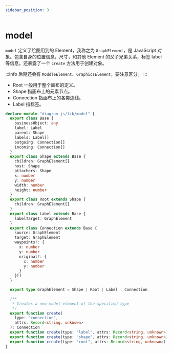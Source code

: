 ```yaml
---
sidebar_position: 3
---
```


# model

`model` 定义了绘图用到的 Element，我称之为 `GraphElement`，是 JavaScript 对象。包含自身的位置信息，尺寸，和其他 Element 的父子兄弟关系，标签 label 等信息。还暴露了一个 `create` 方法用于创建对象。

:::info
后期还会有 `ModdleElement`、`GraphicsElement`，要注意区分。
:::

- Root 一般用于整个画布的定义。
- Shape 指画布上的元素节点。
- Connection 指画布上的各类连线。
- Label 指标签。

```ts
declare module "diagram-js/lib/model" {
  export class Base {
    businessObject: any
    label: Label
    parent: Shape
    labels: Label[]
    outgoing: Connection[]
    incoming: Connection[]
  }
  export class Shape extends Base {
    children: GraphElement[]
    host: Shape
    attachers: Shape
    x: number
    y: number
    width: number
    height: number
  }
  export class Root extends Shape {
    children: GraphElement[]
  }
  export class Label extends Base {
    labelTarget: GraphElement
  }
  export class Connection extends Base {
    source: GraphElement
    target: GraphElement
    waypoints?: {
      x: number
      y: number
      original?: {
        x: number
        y: number
      }
    }[]
  }

  export type GraphElement = Shape | Root | Label | Connection

  /**
   * Creates a new model element of the specified type
   */
  export function create(
    type: "connection",
    attrs: Record<string, unknown>
  ): Connection
  export function create(type: "label", attrs: Record<string, unknown>): Label
  export function create(type: "shape", attrs: Record<string, unknown>): Shape
  export function create(type: "root", attrs: Record<string, unknown>): Root
}
```
